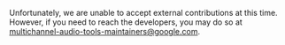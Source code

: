 Unfortunately, we are unable to accept external contributions at this time.
However, if you need to reach the developers, you may do so at
multichannel-audio-tools-maintainers@google.com.

